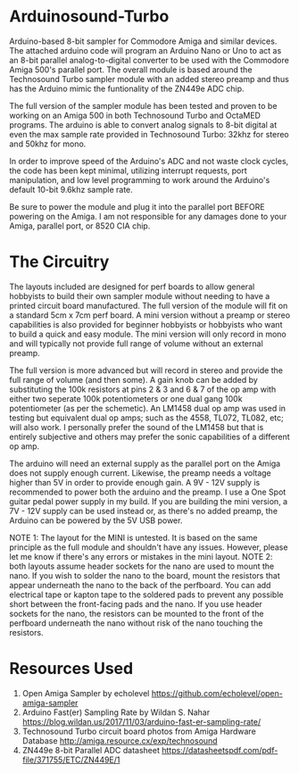 # Arduinosound-Turbo
Arduino-based 8-bit sampler for Commodore Amiga and similar devices. The attached arduino code will program an Arduino Nano or Uno to act as an 8-bit parallel analog-to-digital converter to be used with the Commodore Amiga 500's parallel port. The overall module is based around the Technosound Turbo sampler module with an added stereo preamp and thus has the Arduino mimic the funtionality of the ZN449e ADC chip.

The full version of the sampler module has been tested and proven to be working on an Amiga 500 in both Technosound Turbo and OctaMED programs. The arduino is able to convert analog signals to 8-bit digital at even the max sample rate provided in Technosound Turbo: 32khz for stereo and 50khz for mono.

In order to improve speed of the Arduino's ADC and not waste clock cycles, the code has been kept minimal, utilizing interrupt requests, port manipulation, and low level programming to work around the Arduino's default 10-bit 9.6khz sample rate.

Be sure to power the module and plug it into the parallel port BEFORE powering on the Amiga. I am not responsible for any damages done to your Amiga, parallel port, or 8520 CIA chip.

# The Circuitry
The layouts included are designed for perf boards to allow general hobbyists to build their own sampler module without needing to have a printed circuit board manufactured. The full version of the module will fit on a standard 5cm x 7cm perf board. A mini version without a preamp or stereo capabilities is also provided for beginner hobbyists or hobbyists who want to build a quick and easy module. The mini version will only record in mono and will typically not provide full range of volume without an external preamp. 

The full version is more advanced but will record in stereo and provide the full range of volume (and then some). A gain knob can be added by substituting the 100k resistors at pins 2 & 3 and 6 & 7 of the op amp with either two seperate 100k potentiometers or one dual gang 100k potentiometer (as per the schemetic). An LM1458 dual op amp was used in testing but equivalent dual op amps; such as the 4558, TL072, TL082, etc; will also work. I personally prefer the sound of the LM1458 but that is entirely subjective and others may prefer the sonic capabilities of a different op amp.

The arduino will need an external supply as the parallel port on the Amiga does not supply enough current. Likewise, the preamp needs a voltage higher than 5V in order to provide enough gain. A 9V - 12V supply is recommended to power both the arduino and the preamp. I use a One Spot guitar pedal power supply in my build. If you are building the mini version, a 7V - 12V supply can be used instead or, as there's no added preamp, the Arduino can be powered by the 5V USB power.

NOTE 1: The layout for the MINI is untested. It is based on the same principle as the full module and shouldn't have any issues. However, please let me know if there's any errors or mistakes in the mini layout.
NOTE 2: both layouts assume header sockets for the nano are used to mount the nano. If you wish to solder the nano to the board, mount the resistors that appear underneath the nano to the back of the perfboard. You can add electrical tape or kapton tape to the soldered pads to prevent any possible short between the front-facing pads and the nano. If you use header sockets for the nano, the resistors can be mounted to the front of the perfboard underneath the nano without risk of the nano touching the resistors.

# Resources Used
1.  Open Amiga Sampler by echolevel https://github.com/echolevel/open-amiga-sampler
2.  Arduino Fast(er) Sampling Rate by Wildan S. Nahar https://blog.wildan.us/2017/11/03/arduino-fast-er-sampling-rate/
3.  Technosound Turbo circuit board photos from Amiga Hardware Database http://amiga.resource.cx/exp/technosound
4.  ZN449e 8-bit Parallel ADC datasheet https://datasheetspdf.com/pdf-file/371755/ETC/ZN449E/1
